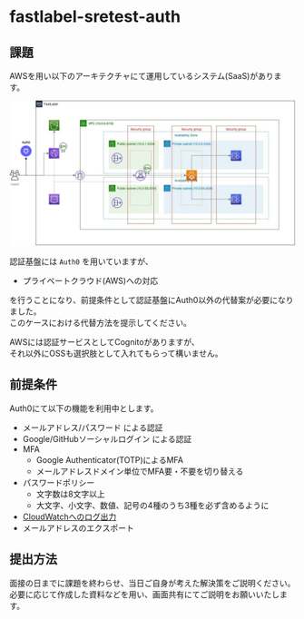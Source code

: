 # fastlabel-sretest-auth

## 課題

AWSを用い以下のアーキテクチャにて運用しているシステム(SaaS)があります。

![Architecture](/architecture.png)

認証基盤には `Auth0` を用いていますが、

- プライベートクラウド(AWS)への対応

を行うことになり、前提条件として認証基盤にAuth0以外の代替案が必要になりました。  
このケースにおける代替方法を提示してください。

AWSには認証サービスとしてCognitoがありますが、  
それ以外にOSSも選択肢として入れてもらって構いません。

## 前提条件
Auth0にて以下の機能を利用中とします。

- メールアドレス/パスワード による認証
- Google/GitHubソーシャルログイン による認証
- MFA
  - Google Authenticator(TOTP)によるMFA
  - メールアドレスドメイン単位でMFA要・不要を切り替える
- パスワードポリシー
  - 文字数は8文字以上
  - 大文字、小文字、数値、記号の4種のうち3種を必ず含めるように
- [CloudWatchへのログ出力](https://auth0.com/docs/customize/extensions/export-log-events-with-extensions/export-logs-to-cloudwatch)
- メールアドレスのエクスポート

## 提出方法
面接の日までに課題を終わらせ、当日ご自身が考えた解決策をご説明ください。  
必要に応じて作成した資料などを用い、画面共有にてご説明をお願いいたします。
